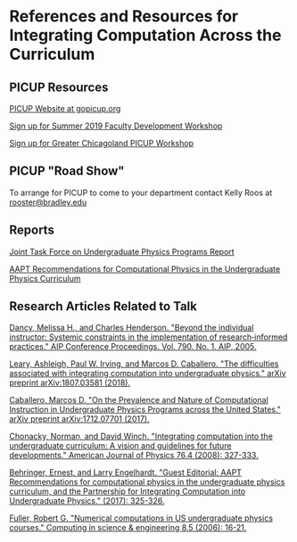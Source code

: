 # References and Resources for Integrating Computation Across the Curriculum

## PICUP Resources

[PICUP Website at gopicup.org](https://www.compadre.org/picup/)

[Sign up for Summer 2019 Faculty Development Workshop](https://goo.gl/forms/2pd04Y4tj3LxWEKI3)

[Sign up for Greater Chicagoland PICUP Workshop](https://portal.aapt.org/portal/Events/Event_Display2.aspx?EventKey=PICUP18)

## PICUP "Road Show"
To arrange for PICUP to come to your department contact Kelly Roos at [rooster@bradley.edu](mailto:rooster@bradley.edu ) 

## Reports

[Joint Task Force on Undergraduate Physics Programs Report](http://www.compadre.org/jtupp/)

[AAPT Recommendations for Computational Physics in the Undergraduate Physics Curriculum](http://www.aapt.org/Resources/upload/AAPT_UCTF_CompPhysReport_final_B.pdf)

## Research Articles Related to Talk

[Dancy, Melissa H., and Charles Henderson. "Beyond the individual instructor: Systemic constraints in the implementation of research‐informed practices." AIP Conference Proceedings. Vol. 790. No. 1. AIP, 2005.](https://www.researchgate.net/profile/Melissa_Dancy/publication/237064055_Beyond_the_Individual_Instructor_Systemic_Constraints_in_the_Implementation_of_Research-Informed_Practices/links/5605756508ae5e8e3f3258a5/Beyond-the-Individual-Instructor-Systemic-Constraints-in-the-Implementation-of-Research-Informed-Practices.pdf)

[Leary, Ashleigh, Paul W. Irving, and Marcos D. Caballero. "The difficulties associated with integrating computation into undergraduate physics." arXiv preprint arXiv:1807.03581 (2018).](https://arxiv.org/pdf/1807.03581)

[Caballero, Marcos D. "On the Prevalence and Nature of Computational Instruction in Undergraduate Physics Programs across the United States." arXiv preprint arXiv:1712.07701 (2017).](https://arxiv.org/pdf/1712.07701)

[Chonacky, Norman, and David Winch. "Integrating computation into the undergraduate curriculum: A vision and guidelines for future developments." American Journal of Physics 76.4 (2008): 327-333.](https://aapt.scitation.org/doi/abs/10.1119/1.2837811)

[Behringer, Ernest, and Larry Engelhardt. "Guest Editorial: AAPT Recommendations for computational physics in the undergraduate physics curriculum, and the Partnership for Integrating Computation into Undergraduate Physics." (2017): 325-326.](https://aapt.scitation.org/doi/full/10.1119/1.4981900)

[Fuller, Robert G. "Numerical computations in US undergraduate physics courses." Computing in science & engineering 8.5 (2006): 16-21.](https://digitalcommons.unl.edu/cgi/viewcontent.cgi?article=1042&context=physicsfuller)